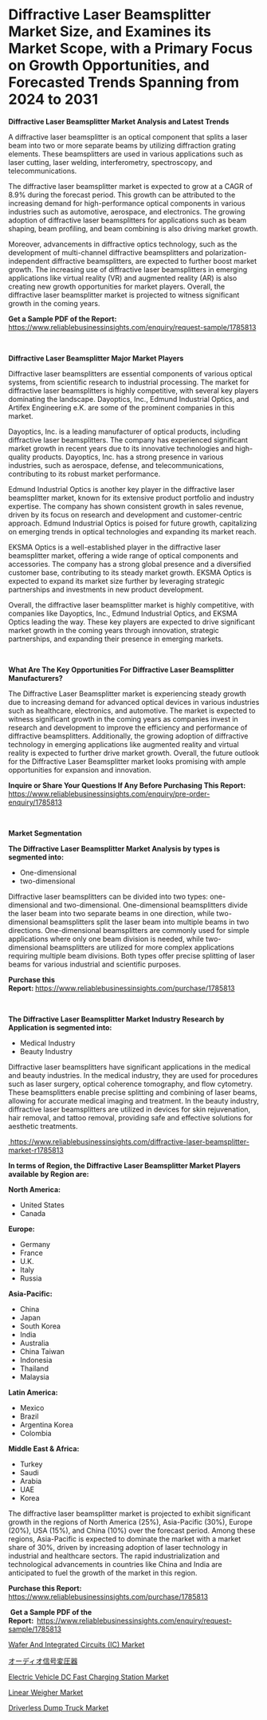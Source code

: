 <p><h1>Diffractive Laser Beamsplitter Market Size, and Examines its Market Scope, with a Primary Focus on Growth Opportunities, and Forecasted Trends Spanning from 2024 to 2031</h1></p><p><strong>Diffractive Laser Beamsplitter Market Analysis and Latest Trends</strong></p>
<p><p>A diffractive laser beamsplitter is an optical component that splits a laser beam into two or more separate beams by utilizing diffraction grating elements. These beamsplitters are used in various applications such as laser cutting, laser welding, interferometry, spectroscopy, and telecommunications.</p><p>The diffractive laser beamsplitter market is expected to grow at a CAGR of 8.9% during the forecast period. This growth can be attributed to the increasing demand for high-performance optical components in various industries such as automotive, aerospace, and electronics. The growing adoption of diffractive laser beamsplitters for applications such as beam shaping, beam profiling, and beam combining is also driving market growth.</p><p>Moreover, advancements in diffractive optics technology, such as the development of multi-channel diffractive beamsplitters and polarization-independent diffractive beamsplitters, are expected to further boost market growth. The increasing use of diffractive laser beamsplitters in emerging applications like virtual reality (VR) and augmented reality (AR) is also creating new growth opportunities for market players. Overall, the diffractive laser beamsplitter market is projected to witness significant growth in the coming years.</p></p>
<p><strong>Get a Sample PDF of the Report:&nbsp;</strong> <a href="https://www.reliablebusinessinsights.com/enquiry/request-sample/1785813">https://www.reliablebusinessinsights.com/enquiry/request-sample/1785813</a></p>
<p>&nbsp;</p>
<p><strong>Diffractive Laser Beamsplitter Major Market Players</strong></p>
<p><p>Diffractive laser beamsplitters are essential components of various optical systems, from scientific research to industrial processing. The market for diffractive laser beamsplitters is highly competitive, with several key players dominating the landscape. Dayoptics, Inc., Edmund Industrial Optics, and Artifex Engineering e.K. are some of the prominent companies in this market.</p><p>Dayoptics, Inc. is a leading manufacturer of optical products, including diffractive laser beamsplitters. The company has experienced significant market growth in recent years due to its innovative technologies and high-quality products. Dayoptics, Inc. has a strong presence in various industries, such as aerospace, defense, and telecommunications, contributing to its robust market performance.</p><p>Edmund Industrial Optics is another key player in the diffractive laser beamsplitter market, known for its extensive product portfolio and industry expertise. The company has shown consistent growth in sales revenue, driven by its focus on research and development and customer-centric approach. Edmund Industrial Optics is poised for future growth, capitalizing on emerging trends in optical technologies and expanding its market reach.</p><p>EKSMA Optics is a well-established player in the diffractive laser beamsplitter market, offering a wide range of optical components and accessories. The company has a strong global presence and a diversified customer base, contributing to its steady market growth. EKSMA Optics is expected to expand its market size further by leveraging strategic partnerships and investments in new product development.</p><p>Overall, the diffractive laser beamsplitter market is highly competitive, with companies like Dayoptics, Inc., Edmund Industrial Optics, and EKSMA Optics leading the way. These key players are expected to drive significant market growth in the coming years through innovation, strategic partnerships, and expanding their presence in emerging markets.</p></p>
<p>&nbsp;</p>
<p><strong>What Are The Key Opportunities For Diffractive Laser Beamsplitter Manufacturers?</strong></p>
<p><p>The Diffractive Laser Beamsplitter market is experiencing steady growth due to increasing demand for advanced optical devices in various industries such as healthcare, electronics, and automotive. The market is expected to witness significant growth in the coming years as companies invest in research and development to improve the efficiency and performance of diffractive beamsplitters. Additionally, the growing adoption of diffractive technology in emerging applications like augmented reality and virtual reality is expected to further drive market growth. Overall, the future outlook for the Diffractive Laser Beamsplitter market looks promising with ample opportunities for expansion and innovation.</p></p>
<p><strong>Inquire or Share Your Questions If Any Before Purchasing This Report:</strong> <a href="https://www.reliablebusinessinsights.com/enquiry/pre-order-enquiry/1785813">https://www.reliablebusinessinsights.com/enquiry/pre-order-enquiry/1785813</a></p>
<p>&nbsp;</p>
<p><strong>Market Segmentation</strong></p>
<p><strong>The Diffractive Laser Beamsplitter Market Analysis by types is segmented into:</strong></p>
<p><ul><li>One-dimensional</li><li>two-dimensional</li></ul></p>
<p><p>Diffractive laser beamsplitters can be divided into two types: one-dimensional and two-dimensional. One-dimensional beamsplitters divide the laser beam into two separate beams in one direction, while two-dimensional beamsplitters split the laser beam into multiple beams in two directions. One-dimensional beamsplitters are commonly used for simple applications where only one beam division is needed, while two-dimensional beamsplitters are utilized for more complex applications requiring multiple beam divisions. Both types offer precise splitting of laser beams for various industrial and scientific purposes.</p></p>
<p><strong>Purchase this Report:&nbsp;</strong><a href="https://www.reliablebusinessinsights.com/purchase/1785813">https://www.reliablebusinessinsights.com/purchase/1785813</a></p>
<p>&nbsp;</p>
<p><strong>The Diffractive Laser Beamsplitter Market Industry Research by Application is segmented into:</strong></p>
<p><ul><li>Medical Industry</li><li>Beauty Industry</li></ul></p>
<p><p>Diffractive laser beamsplitters have significant applications in the medical and beauty industries. In the medical industry, they are used for procedures such as laser surgery, optical coherence tomography, and flow cytometry. These beamsplitters enable precise splitting and combining of laser beams, allowing for accurate medical imaging and treatment. In the beauty industry, diffractive laser beamsplitters are utilized in devices for skin rejuvenation, hair removal, and tattoo removal, providing safe and effective solutions for aesthetic treatments.</p></p>
<p><a href="https://www.reliablebusinessinsights.com/diffractive-laser-beamsplitter-market-r1785813">&nbsp;https://www.reliablebusinessinsights.com/diffractive-laser-beamsplitter-market-r1785813</a></p>
<p><strong>In terms of Region, the Diffractive Laser Beamsplitter Market Players available by Region are:</strong></p>
<p>
    <p> <strong> North America: </strong>
        <ul>
            <li>United States</li>
            <li>Canada</li>
        </ul>
        </p> 
    <p> <strong> Europe: </strong>
        <ul>
            <li>Germany</li>
            <li>France</li>
            <li>U.K.</li>
            <li>Italy</li>
            <li>Russia</li>
        </ul>
        </p> 
    <p> <strong> Asia-Pacific: </strong>
        <ul>
            <li>China</li>
            <li>Japan</li>
            <li>South Korea</li>
            <li>India</li>
            <li>Australia</li>
            <li>China Taiwan</li>
            <li>Indonesia</li>
            <li>Thailand</li>
            <li>Malaysia</li>
        </ul>
        </p> 
    <p> <strong> Latin America: </strong>
        <ul>
            <li>Mexico</li>
            <li>Brazil</li>
            <li>Argentina Korea</li>
            <li>Colombia</li>
        </ul>
        </p> 
    <p> <strong> Middle East & Africa: </strong>
        <ul>
            <li>Turkey</li>
            <li>Saudi</li>
            <li>Arabia</li>
            <li>UAE</li>
            <li>Korea</li>
        </ul>
    </p>
    </p>
<p><p>The diffractive laser beamsplitter market is projected to exhibit significant growth in the regions of North America (25%), Asia-Pacific (30%), Europe (20%), USA (15%), and China (10%) over the forecast period. Among these regions, Asia-Pacific is expected to dominate the market with a market share of 30%, driven by increasing adoption of laser technology in industrial and healthcare sectors. The rapid industrialization and technological advancements in countries like China and India are anticipated to fuel the growth of the market in this region.</p></p>
<p><strong>Purchase this Report: </strong><a href="https://www.reliablebusinessinsights.com/purchase/1785813">https://www.reliablebusinessinsights.com/purchase/1785813</a></p>
<p>&nbsp;<strong>Get a Sample PDF of the Report:&nbsp;&nbsp;</strong><a href="https://www.reliablebusinessinsights.com/enquiry/request-sample/1785813">https://www.reliablebusinessinsights.com/enquiry/request-sample/1785813</a></p>
<p><strong></strong></p>
<p><p><a href="https://issuu.com/reportprime-2/docs/wafer-and-integrated-circuits-ic-market-size-2030.">Wafer And Integrated Circuits (IC) Market</a></p><p><a href="https://github.com/andrade7361/Market-Research-Report-List-1/blob/main/3508379105172.md">オーディオ信号変圧器</a></p><p><a href="https://github.com/shotows/Market-Research-Report-List-3/blob/main/electric-vehicle-dc-fast-charging-station-market.md">Electric Vehicle DC Fast Charging Station Market</a></p><p><a href="https://www.linkedin.com/pulse/linear-weigher-market-outlook-industry-overview-forecast-2024-bqtvc">Linear Weigher Market</a></p><p><a href="https://github.com/Sinjinluong3e0awx2m195k76/Market-Research-Report-List-2/blob/main/driverless-dump-truck-market.md">Driverless Dump Truck Market</a></p></p>